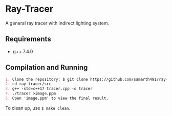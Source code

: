 # Ray-Tracer

A general ray tracer with indirect lighting system.

## Requirements

- g++ 7.4.0

## Compilation and Running

```md
1. Clone the repository: $ git clone https://github.com/samarth491/ray-tracer.git
2. cd ray-tracer/src
3. g++ -std=c++17 tracer.cpp -o tracer
4. ./tracer >image.ppm
5. Open 'image.ppm' to view the final result.
```

To clean up, use `$ make clean`.

[1]: https://github.com/RayTracing/raytracing.github.io
[2]: https://research.nvidia.com/person/peter-shirley